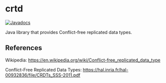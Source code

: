 # crtd

[![Javadocs](https://www.javadoc.io/badge/merlinosayimwen/crtd.svg)](https://www.javadoc.io/doc/merlinosayimwen/crtd)

Java library that provides Conflict-free replicated data types.

## References

Wikipedia: https://en.wikipedia.org/wiki/Conflict-free_replicated_data_type

Conflict-Free Replicated Data Types: https://hal.inria.fr/hal-00932836/file/CRDTs_SSS-2011.pdf